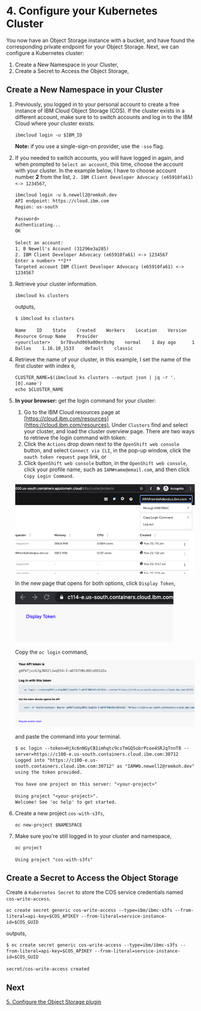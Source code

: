 # 4. Configure your Kubernetes Cluster

You now have an Object Storage instance with a bucket, and have found the corresponding private endpoint for your Object Storage. Next, we can configure a Kubernetes cluster:

1. Create a New Namespace in your Cluster,
1. Create a Secret to Access the Object Storage,

## Create a New Namespace in your Cluster

1. Previously, you logged in to your personal account to create a free instance of IBM Cloud Object Storage (COS). If the cluster exists in a different account, make sure to to switch accounts and log in to the IBM Cloud where your cluster exists.

    ```console
    ibmcloud login -u $IBM_ID
    ```

    **Note:** if you use a single-sign-on provider, use the `-sso` flag.

1. If you needed to switch accounts, you will have logged in again, and when prompted to `Select an account`, this time, choose the account with your cluster. In the example below, I have to choose account number **2** from the list, `2. IBM Client Developer Advocacy (e65910fa61) <-> 1234567`,

    ```console
    ibmcloud login -u b.newell2@remkoh.dev
    API endpoint: https://cloud.ibm.com
    Region: us-south

    Password>
    Authenticating...
    OK

    Select an account:
    1. B Newell's Account (31296e3a285)
    2. IBM Client Developer Advocacy (e65910fa61) <-> 1234567
    Enter a number> **2**
    Targeted account IBM Client Developer Advocacy (e65910fa61) <-> 1234567
    ```

1. Retrieve your cluster information.

    ```console
    ibmcloud ks clusters
    ```

    outputs,

    ```console
    $ ibmcloud ks clusters

    Name    ID    State    Created    Workers    Location    Version    Resource Group Name    Provider
    <yourcluster>    br78vuhd069a00er8s9g    normal    1 day ago      1    Dallas    1.16.10_1533    default    classic
    ```

1. Retrieve the name of your cluster, in this example, I set the name of the first cluster with index `0`,

    ```console
    CLUSTER_NAME=$(ibmcloud ks clusters --output json | jq -r '.[0].name')
    echo $CLUSTER_NAME
    ```

1. **In your browser:** get the login command for your cluster:

    1. Go to the IBM Cloud resources page at [https://cloud.ibm.com/resources](https://cloud.ibm.com/resources),
    Under `Clusters` find and select your cluster, and load the cluster overview page. There are two ways to retrieve the login command with token:
    1. Click the `Actions` drop down next to the `OpenShift web console` button, and select `Connect via CLI`, in the pop-up window, click the `oauth token request page` link, or
    1. Click `OpenShift web console` button, in the `OpenShift web console`, click your profile name, such as `IAM#name@email.com`, and then click `Copy Login Command`.

    ![Copy Login Command](../images/cluster/ocp_copylogincommand.png)

    In the new page that opens for both options, click `Display Token`,

    ![Display Token](../images/cluster/ocp_displaytoken.png)

    Copy the `oc login` command,

    ![Copy oc login](../images/cluster/ocp_copy_oclogin.png)

    and paste the command into your terminal.

    ```console
    $ oc login --token=HjXc6nNGyCB1imhqtc9csTmGQ5obrPcoe4SRJqTnnT8 --server=https://c100-e.us-south.containers.cloud.ibm.com:30712
    Logged into "https://c100-e.us-south.containers.cloud.ibm.com:30712" as "IAM#b.newell2@remkoh.dev" using the token provided.

    You have one project on this server: "<your-project>"

    Using project "<your-project>".
    Welcome! See 'oc help' to get started.
    ```

1. Create a new project `cos-with-s3fs`,

    ```console
    oc new-project $NAMESPACE
    ```

1. Make sure you're still logged in to your cluster and namespace,

    ```console
    oc project

    Using project "cos-with-s3fs"
    ```

## Create a Secret to Access the Object Storage

Create a `Kubernetes Secret` to store the COS service credentials named `cos-write-access`.

```console
oc create secret generic cos-write-access --type=ibm/ibmc-s3fs --from-literal=api-key=$COS_APIKEY --from-literal=service-instance-id=$COS_GUID
```

outputs,

```console
$ oc create secret generic cos-write-access --type=ibm/ibmc-s3fs --from-literal=api-key=$COS_APIKEY --from-literal=service-instance-id=$COS_GUID

secret/cos-write-access created
```

## Next

[5. Configure the Object Storage plugin](COS-PLUGIN.md)
